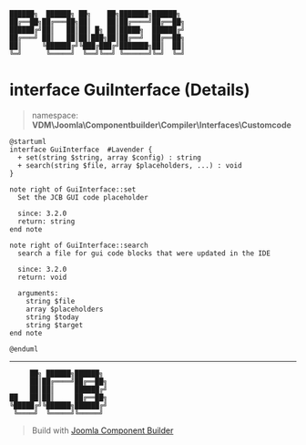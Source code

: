 ```
██████╗  ██████╗ ██╗    ██╗███████╗██████╗
██╔══██╗██╔═══██╗██║    ██║██╔════╝██╔══██╗
██████╔╝██║   ██║██║ █╗ ██║█████╗  ██████╔╝
██╔═══╝ ██║   ██║██║███╗██║██╔══╝  ██╔══██╗
██║     ╚██████╔╝╚███╔███╔╝███████╗██║  ██║
╚═╝      ╚═════╝  ╚══╝╚══╝ ╚══════╝╚═╝  ╚═╝
```
# interface GuiInterface (Details)
> namespace: **VDM\Joomla\Componentbuilder\Compiler\Interfaces\Customcode**
```uml
@startuml
interface GuiInterface  #Lavender {
  + set(string $string, array $config) : string
  + search(string $file, array $placeholders, ...) : void
}

note right of GuiInterface::set
  Set the JCB GUI code placeholder

  since: 3.2.0
  return: string
end note

note right of GuiInterface::search
  search a file for gui code blocks that were updated in the IDE

  since: 3.2.0
  return: void
  
  arguments:
    string $file
    array $placeholders
    string $today
    string $target
end note
 
@enduml
```

---
```
     ██╗ ██████╗██████╗
     ██║██╔════╝██╔══██╗
     ██║██║     ██████╔╝
██   ██║██║     ██╔══██╗
╚█████╔╝╚██████╗██████╔╝
 ╚════╝  ╚═════╝╚═════╝
```
> Build with [Joomla Component Builder](https://git.vdm.dev/joomla/Component-Builder)

